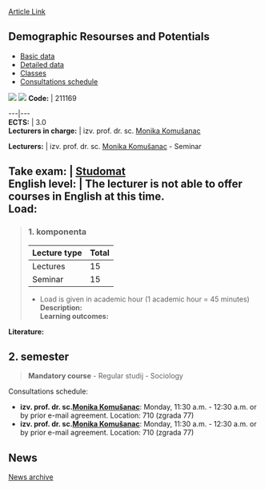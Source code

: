 [Article Link](https://www.fhs.hr/en/course/drap)

## Demographic Resourses and Potentials
  * [Basic data](https://www.fhs.hr/en/course/drap#v1id-523770_296640_1_0 "Basic data")
  * [Detailed data](https://www.fhs.hr/en/course/drap#v1id-523770_296640_1_1 "Detailed data")
  * [Classes](https://www.fhs.hr/en/course/drap#v1id-523770_296640_1_2 "Classes")
  * [Consultations schedule](https://www.fhs.hr/en/course/drap#v1id-523770_296640_1_3 "Consultations schedule")


[![](https://www.fhs.hr/img/flags/gif/hr.gif)](https://www.fhs.hr/predmet/drp_b) [![](https://www.fhs.hr/img/flags/gif/gb.gif)](https://www.fhs.hr/en/course/drap)
**Code:** |  211169  
  
---|---  
**ECTS:** |  3.0   
**Lecturers in charge:** |  izv. prof. dr. sc. [Monika Komušanac](https://www.fhs.hr/staff/monika.komusanac)   
  
**Lecturers:** |  izv. prof. dr. sc. [Monika Komušanac](https://www.fhs.hr/djelatnik/monika.komusanac) - Seminar  
  
**Take exam:** |  [Studomat](http://www.isvu.hr/studomat)  
**English level:** |  The lecturer is not able to offer courses in English at this time.   
**Load:**  
---  
> ### 1. komponenta
> | Lecture type | Total  
> ---|---  
> Lectures | 15  
> Seminar | 15  
> * Load is given in academic hour (1 academic hour = 45 minutes)   
**Description:**  
> **Learning outcomes:**  

  
**Literature:**  

  
**2. semester**  
---  
> **Mandatory course** - Regular studij - Sociology  
>   
Consultations schedule: 
  * **izv. prof. dr. sc.[Monika Komušanac](https://www.fhs.hr/staff/monika.komusanac)**: 
Monday, 11:30 a.m. - 12:30 a.m. or by prior e-mail agreement.
Location: 710 (zgrada 77) 
  * **izv. prof. dr. sc.[Monika Komušanac](https://www.fhs.hr/djelatnik/monika.komusanac)**: 
Monday, 11:30 a.m. - 12:30 a.m. or by prior e-mail agreement.
Location: 710 (zgrada 77) 


## News
[News archive](https://www.fhs.hr/en/course/drap?@=21cns#news_120418 "News archive")

